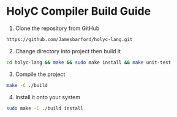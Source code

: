 # HolyC Compiler Build Guide

1. Clone the repository from GitHub

```sh
https://github.com/Jamesbarford/holyc-lang.git
```

2. Change directory into project then build it


```sh
cd holyc-lang && make && sudo make install && make unit-test
```

3. Compile the project

```sh
make -C ./build
```

4. Install it onto your system

```sh
sudo make -C ./build install
```